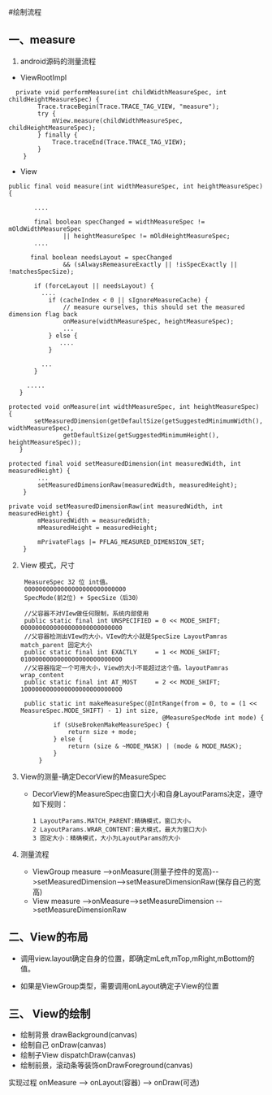 
#绘制流程
## 一、measure
1. android源码的测量流程
* ViewRootImpl 
```
  private void performMeasure(int childWidthMeasureSpec, int childHeightMeasureSpec) {
        Trace.traceBegin(Trace.TRACE_TAG_VIEW, "measure");
        try {
            mView.measure(childWidthMeasureSpec, childHeightMeasureSpec);
        } finally {
            Trace.traceEnd(Trace.TRACE_TAG_VIEW);
        }
    }
 ```
 * View
 ```
 public final void measure(int widthMeasureSpec, int heightMeasureSpec) {
        
        ....
        
        final boolean specChanged = widthMeasureSpec != mOldWidthMeasureSpec
                || heightMeasureSpec != mOldHeightMeasureSpec;
        ....
       
       final boolean needsLayout = specChanged
                && (sAlwaysRemeasureExactly || !isSpecExactly || !matchesSpecSize);

        if (forceLayout || needsLayout) {
          ....
            if (cacheIndex < 0 || sIgnoreMeasureCache) {
                // measure ourselves, this should set the measured dimension flag back
                onMeasure(widthMeasureSpec, heightMeasureSpec);
                ...
            } else {
               ....
            }

          ...
        }

      .....
    }
 ```
 
 ```
 protected void onMeasure(int widthMeasureSpec, int heightMeasureSpec) {
        setMeasuredDimension(getDefaultSize(getSuggestedMinimumWidth(), widthMeasureSpec),
                getDefaultSize(getSuggestedMinimumHeight(), heightMeasureSpec));
    }
```
  
  
```
protected final void setMeasuredDimension(int measuredWidth, int measuredHeight) {
        ...
        setMeasuredDimensionRaw(measuredWidth, measuredHeight);
    }

```

```
private void setMeasuredDimensionRaw(int measuredWidth, int measuredHeight) {
        mMeasuredWidth = measuredWidth;
        mMeasuredHeight = measuredHeight;

        mPrivateFlags |= PFLAG_MEASURED_DIMENSION_SET;
    }

```
2. View 模式，尺寸
   
        MeasureSpec 32 位 int值。
        0000000000000000000000000000
        SpecMode(前2位) + SpecSize（后30）
        
        //父容器不对VIew做任何限制，系统内部使用
        public static final int UNSPECIFIED = 0 << MODE_SHIFT; 0000000000000000000000000000
        //父容器检测出VIew的大小，VIew的大小就是SpecSize LayoutPamras match_parent 固定大小
        public static final int EXACTLY     = 1 << MODE_SHIFT; 0100000000000000000000000000
        //父容器指定一个可用大小，View的大小不能超过这个值。layoutPamras wrap_content
        public static final int AT_MOST     = 2 << MODE_SHIFT; 1000000000000000000000000000
        
   ```
    public static int makeMeasureSpec(@IntRange(from = 0, to = (1 << MeasureSpec.MODE_SHIFT) - 1) int size,
                                          @MeasureSpecMode int mode) {
            if (sUseBrokenMakeMeasureSpec) {
                return size + mode;
            } else {
                return (size & ~MODE_MASK) | (mode & MODE_MASK);
            }
        }
   ```
   
3. View的测量-确定DecorView的MeasureSpec
      
      * DecorView的MeasureSpec由窗口大小和自身LayoutParams决定，遵守如下规则：
      
            1 LayoutParams.MATCH_PARENT:精确模式，窗口大小。
            2 LayoutParams.WRAR_CONTENT:最大模式，最大为窗口大小
            3 固定大小：精确模式，大小为LayoutParams的大小
            
 4. 测量流程
 
    * ViewGroup measure -->onMeasure(测量子控件的宽高)-->setMeasuredDimension-->setMeasureDimensionRaw(保存自己的宽高)
    * View      measure -->onMeasure-->setMeasureDimension -->setMeasureDimensionRaw
    
    
## 二、View的布局

  * 调用view.layout确定自身的位置，即确定mLeft,mTop,mRight,mBottom的值。
  
  
  * 如果是ViewGroup类型，需要调用onLayout确定子View的位置
  
## 三、 View的绘制
  
  * 绘制背景 drawBackground(canvas)
  * 绘制自己 onDraw(canvas)
  * 绘制子View dispatchDraw(canvas)
  * 绘制前景，滚动条等装饰onDrawForeground(canvas)


实现过程 onMeasure --> onLayout(容器) --> onDraw(可选)



 
          
